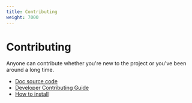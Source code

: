 ```yaml
---
title: Contributing
weight: 7000
---
```


# Contributing

Anyone can contribute whether you're new to the project or you've been around a long time.

- [Doc source code](https://github.com/rash-sh/rash/tree/master/rash_book/src)
- [Developer Contributing Guide](https://github.com/rash-sh/rash/blob/master/CONTRIBUTING.md)
- [How to install](https://github.com/rash-sh/rash/blob/master/INSTALL.md)
